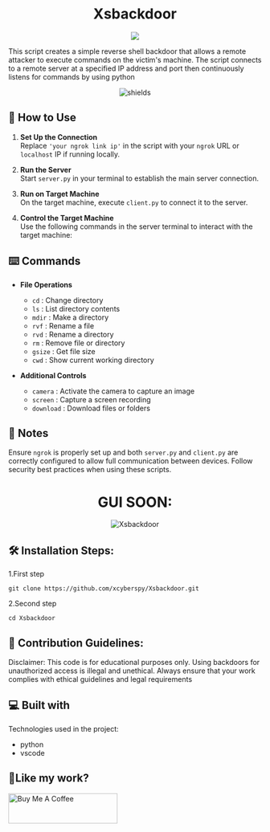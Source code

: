 <h1 align="center" id="title">Xsbackdoor</h1>

<p align="center"><img src="https://socialify.git.ci/xcyberspy/Xsbackdoor/image?font=Rokkitt&forks=1&issues=1&language=1&name=1&owner=1&pattern=Overlapping%20Hexagons&pulls=1&stargazers=1&theme=Auto"></p>

<p id="description">This script creates a simple reverse shell backdoor that allows a remote attacker to execute commands on the victim's machine. The script connects to a remote server at a specified IP address and port then continuously listens for commands by using python</p>

<p align="center"><img src="https://img.shields.io/badge/python-3670A0?style=for-the-badge&amp;logo=python&amp;logoColor=ffdd54" alt="shields"></p>



## 🚀 How to Use

1. **Set Up the Connection**  
   Replace `'your ngrok link ip'` in the script with your `ngrok` URL or `localhost` IP if running locally.

2. **Run the Server**  
   Start `server.py` in your terminal to establish the main server connection.

3. **Run on Target Machine**  
   On the target machine, execute `client.py` to connect it to the server.

4. **Control the Target Machine**  
   Use the following commands in the server terminal to interact with the target machine:

## ⌨️ Commands

- **File Operations**  
  - `cd` : Change directory
  - `ls` : List directory contents
  - `mdir` : Make a directory
  - `rvf` : Rename a file
  - `rvd` : Rename a directory
  - `rm` : Remove file or directory
  - `gsize` : Get file size
  - `cwd` : Show current working directory

- **Additional Controls**
  - `camera` : Activate the camera to capture an image
  - `screen` : Capture a screen recording
  - `download` : Download files or folders

## 📜 Notes

Ensure `ngrok` is properly set up and both `server.py` and `client.py` are correctly configured to allow full communication between devices. Follow security best practices when using these scripts.




<h1 align="center">GUI SOON:</h1>

<p align="center" href="https://ibb.co/BLb5j1p"><img src="https://i.ibb.co/v1p6mtF/Xsbackdoor.png" alt="Xsbackdoor" border="0"></p>


<h2>🛠️ Installation Steps:</h2>

<p>1.First step </p>

```
git clone https://github.com/xcyberspy/Xsbackdoor.git
```

<p>2.Second step</p>

```
cd Xsbackdoor
```



<h2>🍰 Contribution Guidelines:</h2>

Disclaimer: This code is for educational purposes only. Using backdoors for unauthorized access is illegal and unethical. Always ensure that your work complies with ethical guidelines and legal requirements

  
  
<h2>💻 Built with</h2>

Technologies used in the project:

*   python
*   vscode


<h2>💖Like my work?</h2>

<p><a href="https://www.buymeacoffee.com/xcyberspy" target="_blank"><img src="https://cdn.buymeacoffee.com/buttons/v2/default-yellow.png" alt="Buy Me A Coffee" style="height: 60px !important;width: 217px !important;"></a></p>
